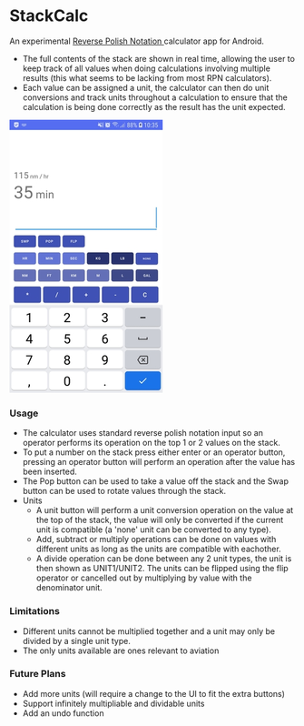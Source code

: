 # StackCalc

An experimental [Reverse Polish Notation ](https://en.wikipedia.org/wiki/Reverse_Polish_notation) calculator app for Android.

* The full contents of the stack are shown in real time, allowing the user to keep track of all values when doing calculations involving multiple results  (this what seems to be lacking from most RPN calculators).  
* Each value can be assigned a unit, the calculator can then do unit conversions and track units throughout a calculation to ensure that the calculation is being done correctly as the result has the unit expected.  

![Screenshot](/Screenshot.jpg)

### Usage
- The calculator uses standard reverse polish notation input so an operator performs its operation on the top 1 or 2 values on the stack.   
- To put a number on the stack press either enter or an operator button, pressing an operator button will perform an operation after the value has been inserted.    
- The Pop button can be used to take a value off the stack and the Swap button can be used to rotate values through the stack.   
- Units
  - A unit button will perform a unit conversion operation on the value at the top of the stack, the value will only be converted if the current unit is compatible (a 'none' unit can be converted to any type).  
  - Add, subtract or multiply operations can be done on values with different units as long as the units are compatible with eachother.  
  - A divide operation can be done between any 2 unit types, the unit is then shown as UNIT1/UNIT2.  The units can be flipped using the flip operator or cancelled out by multiplying by value with the denominator unit.  

### Limitations
- Different units cannot be multiplied together and a unit may only be divided by a single unit type.  
- The only units available are ones relevant to aviation

### Future Plans
- Add more units (will require a change to the UI to fit the extra buttons)
- Support infinitely multipliable and dividable units
- Add an undo function
